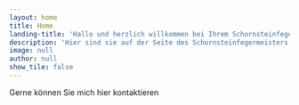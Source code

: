 ```yaml
---
layout: home
title: Home
landing-title: 'Hallo und herzlich willkommen bei Ihrem Schornsteinfegermeister Andreas Hofmann.'
description: 'Hier sind sie auf der Seite des Schornsteinfegermeisters!'
image: null
author: null
show_tile: false
---
```


Gerne können Sie mich hier kontaktieren

